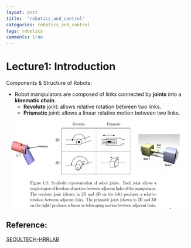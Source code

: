 ```yaml
---
layout: post
title:  "robotics_and_control"
categories: robotics_and_control
tags: robotics
comments: true
---
```


# Lecture1: Introduction

Components & Structure of Robots:
-   Robot manipulators are composed of links connected by __joints__ into a __kinematic chain__.
    -   __Revolute__ joint: allows relative rotation between two links.
    -   __Prismatic__ joint: allows a linear relative motion between two links.

<p align="center"> 
<img src="./img/1.png" width="480" height="240">
</p>



## Reference:
[SEOULTECH-HRRLAB](http://hrrlab.com/)